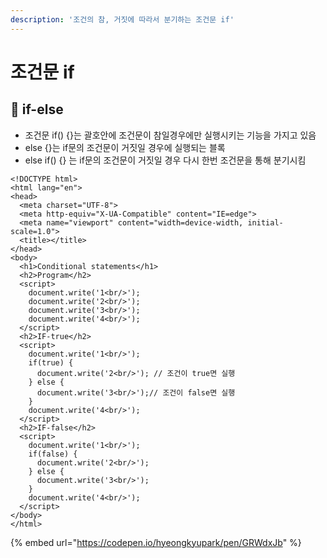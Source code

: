 ```yaml
---
description: '조건의 참, 거짓에 따라서 분기하는 조건문 if'
---
```


# 조건문 if

## 📕 if-else

* 조건문 if\(\) {}는 괄호안에 조건문이 참일경우에만 실행시키는 기능을 가지고 있음
* else {}는 if문의 조건문이 거짓일 경우에 실행되는 블록
* else if\(\) {} 는 if문의 조건문이 거짓일 경우 다시 한번 조건문을 통해 분기시킴

```markup
<!DOCTYPE html>
<html lang="en">
<head>
  <meta charset="UTF-8">
  <meta http-equiv="X-UA-Compatible" content="IE=edge">
  <meta name="viewport" content="width=device-width, initial-scale=1.0">
  <title></title>
</head>
<body>
  <h1>Conditional statements</h1>
  <h2>Program</h2>
  <script>
    document.write('1<br/>');
    document.write('2<br/>');
    document.write('3<br/>');
    document.write('4<br/>');
  </script>
  <h2>IF-true</h2>
  <script>
    document.write('1<br/>');
    if(true) {
      document.write('2<br/>'); // 조건이 true면 실행
    } else {
      document.write('3<br/>');// 조건이 false면 실행
    }
    document.write('4<br/>');
  </script>
  <h2>IF-false</h2>
  <script>
    document.write('1<br/>');
    if(false) {
      document.write('2<br/>');
    } else {
      document.write('3<br/>');
    }
    document.write('4<br/>');
  </script>
</body>
</html>
```

{% embed url="https://codepen.io/hyeongkyupark/pen/GRWdxJb" %}



